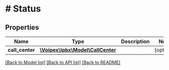 # # Status

## Properties

Name | Type | Description | Notes
------------ | ------------- | ------------- | -------------
**call_center** | [**\Voipex\Ipbx\Model\CallCenter**](CallCenter.md) |  | [optional]

[[Back to Model list]](../../README.md#models) [[Back to API list]](../../README.md#endpoints) [[Back to README]](../../README.md)
